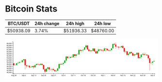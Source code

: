 # Bitcoin Stats

BTC/USDT|24h change|24h high|24h low|
|---|---|---|---|
|$50938.09|3.74%|$51936.33|$48760.00|

<img src="./chart.svg">
